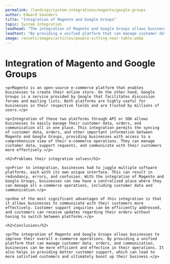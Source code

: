 ```yaml
---
permalink: /landings/system-integrations/magento/google-groups
author: Edward Saunders
title: "Integration of Magento and Google Groups"
topic: System Integration
leadhead: "The integration of Magento and Google Groups allows businesses to improve their overall e-commerce operations"
leadtext: "By providing a unified platform that can manage customer data, orders, and communication, businesses can be more efficient and effective in their operations. It also helps in providing better customer support, which can lead to more satisfied customers and ultimately boost up their business."
image: /assets/images/articles/people-sitting-near-table.webp
---
```

<div class="arttext">	<h1>Integration of Magento and Google Groups</h1>

	<p>Magento is an open-source e-commerce platform that enables businesses to create their online store. On the other hand, Google Groups is a service provided by Google that facilitates discussion forums and mailing lists. Both platforms are highly useful for businesses in their respective fields and are trusted by millions of users.</p>

	<p>Integration of these two platforms through API or SDK allows businesses to easily manage their customer data, orders, and communication all in one place. This integration permits the syncing of customer data, orders, and other important information between Magento and Google Groups, providing businesses with access to a comprehensive view of their e-commerce operations. They can manage customer data, support requests, and communicate with their customers more effectively.</p>

	<h2>Problems their integration solves</h2>

	<p>Prior to integration, businesses had to juggle multiple software platforms, each with its own unique interface. This can result in redundancy, errors, and confusion. With the integration of Magento and Google Groups, businesses can now have a centralized place where they can manage all e-commerce operations, including customer data and communication.</p>

	<p>One of the most significant advantages of this integration is that it allows businesses to communicate with their customers more effectively. Customer support inquiries can be efficiently addressed, and customers can receive updates regarding their orders without having to switch between platforms.</p>

	<h2>Conclusion</h2>

	<p>The integration of Magento and Google Groups allows businesses to improve their overall e-commerce operations. By providing a unified platform that can manage customer data, orders, and communication, businesses can be more efficient and effective in their operations. It also helps in providing better customer support, which can lead to more satisfied customers and ultimately boost up their business.</p>

</div>